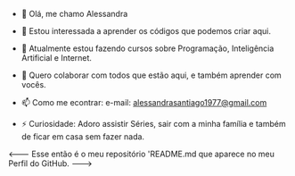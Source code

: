 - 👋 Olá, me chamo Alessandra
- 👀 Estou interessada a aprender os códigos que podemos criar aqui.
- 🌱 Atualmente estou fazendo cursos sobre Programação, Inteligência Artificial e Internet.
- 💞️ Quero colaborar com todos que estão aqui, e também aprender com vocês.
- 📫 Como me econtrar:  e-mail: alessandrasantiago1977@gmail.com
  
- ⚡ Curiosidade: Adoro assistir Séries, sair com a minha família e
  também de ficar em casa sem fazer nada.
 
<---
Esse então é o meu repositório 'README.md que aparece no meu Perfil do GitHub.
--->
